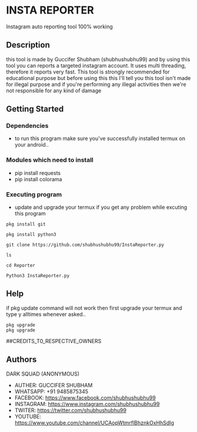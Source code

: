 # INSTA REPORTER
Instagram auto reporting tool 100% working




## Description

this tool is made by Guccifer Shubham (shubhushubhu99) and by using this tool you can reports a targeted instagram account. It uses multi threading, therefore it reports very fast. 
This tool is strongly recommended for educational purpose but before using this this I'll tell you this tool isn't made for illegal purpose and if you're performing any illegal activities then we're not responsible for any kind of damage 

## Getting Started

### Dependencies

* to run this program make sure you've successfully installed termux on your android..




### Modules which need to install

* pip install requests
* pip install colorama



### Executing program

* update and upgrade your termux if you get any problem while excuting this program
```
pkg install git
```
```
pkg install python3
```
```
git clone https://github.com/shubhushubhu99/InstaReporter.py
```
```
ls 
```
```
cd Reporter
```
```
Python3 InstaReporter.py
```



## Help

if pkg update command will not work then first upgrade your termux and type y alltimes whenever asked..
```
pkg upgrade
pkg upgrade
```
##CREDITS_T0_RESPECTIVE_OWNERS
## Authors

DARK SQUAD (ANONYMOUS)

* AUTHER: GUCCIFER SHUBHAM
* WHATSAPP: +91 9485875345
* FACEBOOK: https://www.facebook.com/shubhushubhu99
* INSTAGRAM: https://www.instagram.com/shubhushubhu99
* TWITER: https://twitter.com/shubhushubhu99
* YOUTUBE: https://www.youtube.com/channel/UCAopWtmrflBhznkOxHhSdIg

